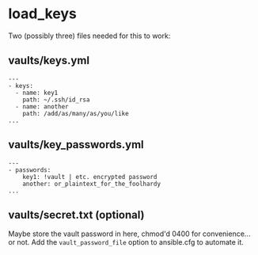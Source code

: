 # load_keys

Two (possibly three) files needed for this to work:

## vaults/keys.yml

    ---
    - keys:
      - name: key1
        path: ~/.ssh/id_rsa
      - name: another
        path: /add/as/many/as/you/like
    ...

## vaults/key_passwords.yml

    ---
    - passwords:
        key1: !vault | etc. encrypted password
        another: or_plaintext_for_the_foolhardy
    ...

## vaults/secret.txt (optional)

Maybe store the vault password in here, chmod'd 0400 for convenience... or not.
Add the `vault_password_file` option to ansible.cfg to automate it.

